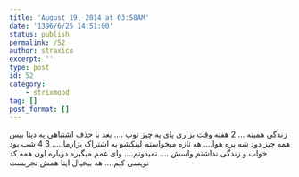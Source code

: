 ```yaml
---
title: 'August 19, 2014 at 03:58AM'
date: '1396/6/25 14:51:00'
status: publish
permalink: /52
author: straxico
excerpt: ''
type: post
id: 52
category:
    - strixmood
tag: []
post_format: []
---
```

<div>زندگی همینه … 2 هفته وقت بزاری پای یه چیز توپ …. بعد با حذف اشتباهی یه دیتا بیس همه چیز دود شه بره هوا…. هه تازه میخواستم لینکشو به اشتراک بزارما….. 3 4 شب بود خواب و زندگی نداشتم واسش …. نمیدونم…. وای غمم میگیره دوباره اون همه کد نویسی کنم…. هه بیخیال اینا همش تجربست</div>